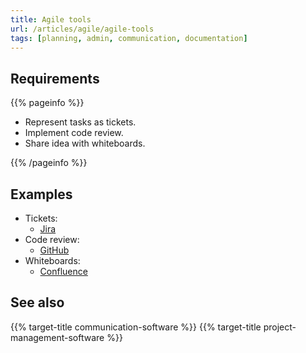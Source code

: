 ```yaml
---
title: Agile tools
url: /articles/agile/agile-tools
tags: [planning, admin, communication, documentation]
---
```


## Requirements

{{% pageinfo %}}

* Represent tasks as tickets.
* Implement code review.
* Share idea with whiteboards.

{{% /pageinfo %}}

## Examples

* Tickets:
  * [Jira](https://www.atlassian.com/software/jira)
* Code review:
  * [GitHub](https://github.com/features/code-review)
* Whiteboards:
  * [Confluence](https://www.atlassian.com/software/confluence/whiteboards)

## See also

{{% target-title communication-software %}}
{{% target-title project-management-software %}}
